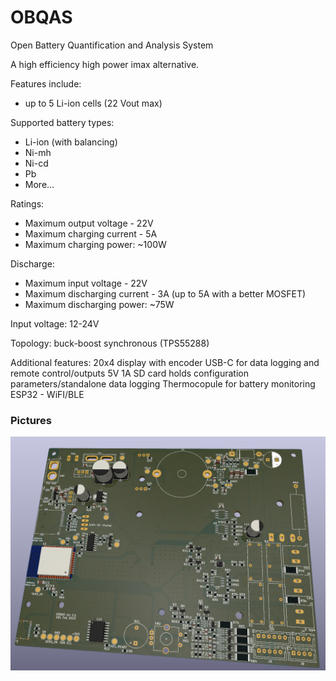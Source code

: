 # OBQAS
Open Battery Quantification and Analysis System

A high efficiency high power imax alternative.

Features include:

* up to 5 Li-ion cells (22 Vout max)

Supported battery types:
* Li-ion (with balancing)
* Ni-mh
* Ni-cd
* Pb
* More...

Ratings:
* Maximum output voltage - 22V
* Maximum charging current - 5A
* Maximum charging power: ~100W

Discharge:
* Maximum input voltage - 22V
* Maximum discharging current - 3A (up to 5A with a better MOSFET)
* Maximum discharging power: ~75W

Input voltage:
12-24V

Topology:
buck-boost synchronous (TPS55288)

Additional features:
20x4 display with encoder
USB-C for data logging and remote control/outputs 5V 1A
SD card holds configuration parameters/standalone data logging
Thermocopule for battery monitoring
ESP32 - WiFI/BLE

### Pictures
![3D render](https://github.com/diminDDL/OBQAS/blob/main/assets/3D.png)
